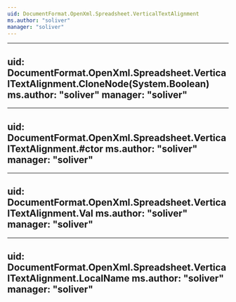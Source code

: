 ```yaml
---
uid: DocumentFormat.OpenXml.Spreadsheet.VerticalTextAlignment
ms.author: "soliver"
manager: "soliver"
---
```


---
uid: DocumentFormat.OpenXml.Spreadsheet.VerticalTextAlignment.CloneNode(System.Boolean)
ms.author: "soliver"
manager: "soliver"
---

---
uid: DocumentFormat.OpenXml.Spreadsheet.VerticalTextAlignment.#ctor
ms.author: "soliver"
manager: "soliver"
---

---
uid: DocumentFormat.OpenXml.Spreadsheet.VerticalTextAlignment.Val
ms.author: "soliver"
manager: "soliver"
---

---
uid: DocumentFormat.OpenXml.Spreadsheet.VerticalTextAlignment.LocalName
ms.author: "soliver"
manager: "soliver"
---
